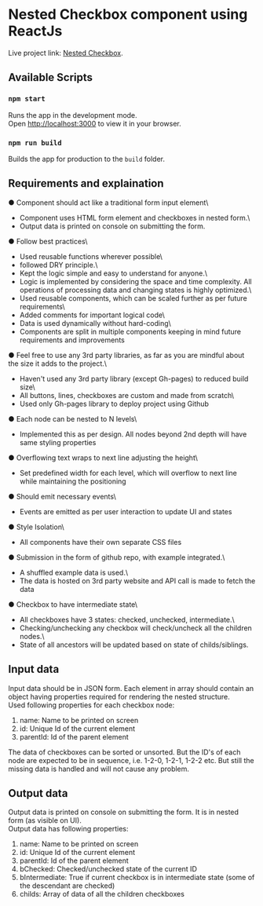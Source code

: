 # Nested Checkbox component using ReactJs

Live project link: [Nested Checkbox](https://pradeep17jadhav.github.io/Nested_Checkbox).

## Available Scripts

### `npm start`

Runs the app in the development mode.\
Open [http://localhost:3000](http://localhost:3000) to view it in your browser.

### `npm run build`

Builds the app for production to the `build` folder.


## Requirements and explaination
● Component should act like a traditional form input element\
* Component uses HTML form element and checkboxes in nested form.\
* Output data is printed on console on submitting the form.

● Follow best practices\
* Used reusable functions wherever possible\
* followed DRY principle.\
* Kept the logic simple and easy to understand for anyone.\
* Logic is implemented by considering the space and time complexity. All operations of processing data and changing states is highly optimized.\
* Used reusable components, which can be scaled further as per future requirements\
* Added comments for important logical code\
* Data is used dynamically without hard-coding\
* Components are split in multiple components keeping in mind future requirements and improvements

● Feel free to use any 3rd party libraries, as far as you are mindful about the size it adds to
the project.\
* Haven't used any 3rd party library (except Gh-pages) to reduced build size\
* All buttons, lines, checkboxes are custom and made from scratch\
* Used only Gh-pages library to deploy project using Github

● Each node can be nested to N levels\
* Implemented this as per design. All nodes beyond 2nd depth will have same styling properties

● Overflowing text wraps to next line adjusting the height\
* Set predefined width for each level, which will overflow to next line while maintaining the positioning

● Should emit necessary events\
* Events are emitted as per user interaction to update UI and states

● Style Isolation\
* All components have their own separate CSS files

● Submission in the form of github repo, with example integrated.\
* A shuffled example data is used.\
* The data is hosted on 3rd party website and API call is made to fetch the data

● Checkbox to have intermediate state\
* All checkboxes have 3 states: checked, unchecked, intermediate.\
* Checking/unchecking any checkbox will check/uncheck all the children nodes.\
* State of all ancestors will be updated based on state of childs/siblings.


## Input data
Input data should be in JSON form. Each element in array should contain an object having properties required for rendering the nested structure.\
Used following properties for each checkbox node:
1. name: Name to be printed on screen
2. id: Unique Id of the current element
3. parentId: Id of the parent element

The data of checkboxes can be sorted or unsorted. But the ID's of each node are expected to be in sequence, i.e. 1-2-0, 1-2-1, 1-2-2 etc. But still the missing data is handled and will not cause any problem.


## Output data
Output data is printed on console on submitting the form. It is in nested form (as visible on UI).\
Output data has following properties:
1. name: Name to be printed on screen
2. id: Unique Id of the current element
3. parentId: Id of the parent element
4. bChecked: Checked/unchecked state of the current ID
5. bIntermediate: True if current checkbox is in intermediate state (some of the descendant are checked)
6. childs: Array of data of all the children checkboxes